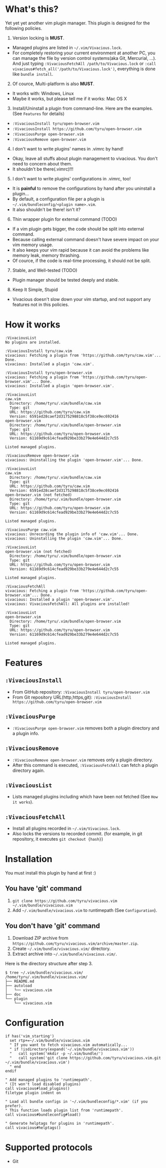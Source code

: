 
# What's this?

Yet yet yet another vim plugin manager.
This plugin is designed for the following policies.

1. Version locking is **MUST**.
  * Managed plugins are listed in `~/.vim/Vivacious.lock`.
  * For completely restoring your current environment at another PC,
    you can manage the file by version control systems(aka Git, Mercurial, ...).
    And just typing `:VivaciousFetchAll /path/to/Vivacious.lock` or `:call vivacious#fetch_all('/path/to/Vivacious.lock')`, everything is done like `bundle install`.
2. Of cource, Multi-platform is also **MUST**.
  * It works with: Windows, Linux
  * Maybe it works, but please tell me if it works: Mac OS X
3. Install/Uninstall a plugin from command-line. Here are the examples.
  (See `Features` for details)
  * `:VivaciousInstall tyru/open-browser.vim`
  * `:VivaciousInstall https://github.com/tyru/open-browser.vim`
  * `:VivaciousPurge open-browser.vim`
  * `:VivaciousRemove open-browser.vim`
4. I don't want to write plugins' names in .vimrc by hand!
  * Okay, leave all stuffs about plugin management to vivacious.
    You don't need to concern about them.
  * It shouldn't be there(.vimrc)!!!
5. I don't want to write plugins' configurations in .vimrc, too!
  * It is **painful** to remove the configurations by hand after you uninstall a plugin...
  * By default, a configuration file per a plugin is `~/.vim/bundleconfig/<plugin name>.vim`.
  * It also shouldn't be there! isn't it?
6. Thin wrapper plugin for external command (TODO)
  * If a vim plugin gets bigger, the code should be split into external command.
  * Because calling external command doesn't have severe impact on your vim memory usage.
  * It also keeps your vim rapid because it can avoid the problems like memory leak, memory thrashing.
  * Of cource, if the code is real-time processing, it should not be split.
7. Stable, and Well-tested (TODO)
  * Plugin manager should be tested deeply and stable.
8. Keep It Simple, Stupid
  * Vivacious doesn't slow down your vim startup, and not support any features not in this policies.


# How it works

```
:VivaciousList
No plugins are installed.

:VivaciousInstall tyru/caw.vim
vivacious: Fetching a plugin from 'https://github.com/tyru/caw.vim'... Done.
vivacious: Installed a plugin 'caw.vim'.

:VivaciousInstall tyru/open-browser.vim
vivacious: Fetching a plugin from 'https://github.com/tyru/open-browser.vim'... Done.
vivacious: Installed a plugin 'open-browser.vim'.

:VivaciousList
caw.vim
  Directory: /home/tyru/.vim/bundle/caw.vim
  Type: git
  URL: https://github.com/tyru/caw.vim
  Version: 6591ed28caef2d3175298818c5f38ce9ec692416
open-browser.vim
  Directory: /home/tyru/.vim/bundle/open-browser.vim
  Type: git
  URL: https://github.com/tyru/open-browser.vim
  Version: 61169d9c614cfead929be33b279e4e644d2c7c55

Listed managed plugins.

:VivaciousRemove open-browser.vim
vivacious: Uninstalling the plugin 'open-browser.vim'... Done.

:VivaciousList
caw.vim
  Directory: /home/tyru/.vim/bundle/caw.vim
  Type: git
  URL: https://github.com/tyru/caw.vim
  Version: 6591ed28caef2d3175298818c5f38ce9ec692416
open-browser.vim (not fetched)
  Directory: /home/tyru/.vim/bundle/open-browser.vim
  Type: git
  URL: https://github.com/tyru/open-browser.vim
  Version: 61169d9c614cfead929be33b279e4e644d2c7c55

Listed managed plugins.

:VivaciousPurge caw.vim
vivacious: Unrecording the plugin info of 'caw.vim'... Done.
vivacious: Uninstalling the plugin 'caw.vim'... Done.

:VivaciousList
open-browser.vim (not fetched)                                                                                                                      
  Directory: /home/tyru/.vim/bundle/open-browser.vim
  Type: git
  URL: https://github.com/tyru/open-browser.vim
  Version: 61169d9c614cfead929be33b279e4e644d2c7c55

Listed managed plugins.

:VivaciousFetchAll
vivacious: Fetching a plugin from 'https://github.com/tyru/open-browser.vim'... Done.
vivacious: Installed a plugin 'open-browser.vim'.
vivacious: VivaciousFetchAll: All plugins are installed!

:VivaciousList
open-browser.vim
  Directory: /home/tyru/.vim/bundle/open-browser.vim
  Type: git
  URL: https://github.com/tyru/open-browser.vim
  Version: 61169d9c614cfead929be33b279e4e644d2c7c55

Listed managed plugins.
```

# Features

## `:VivaciousInstall`

* From GitHub repository: `:VivaciousInstall tyru/open-browser.vim`
* From Git repository URL(http,https,git): `:VivaciousInstall https://github.com/tyru/open-browser.vim`

## `:VivaciousPurge`

* `:VivaciousPurge open-browser.vim` removes both a plugin directory and a plugin info.

## `:VivaciousRemove`

* `:VivaciousRemove open-browser.vim` removes only a plugin directory.
* After this command is executed, `:VivaciousFetchAll` can fetch a plugin directory again.

## `:VivaciousList`

* Lists managed plugins including which have been not fetched (See `How it works`).

## `:VivaciousFetchAll`

* Install all plugins recorded in `~/.vim/Vivacious.lock`.
* Also locks the versions to recorded commit.
  (for example, in git repository, it executes `git checkout {hash}`)


# Installation

You must install this plugin by hand at first :)

## You have 'git' command

1. `git clone https://github.com/tyru/vivacious.vim ~/.vim/bundle/vivacious.vim`
2. Add `~/.vim/bundle/vivacious.vim` to runtimepath (See `Configuration`).

## You don't have 'git' command

1. Download ZIP archive from `https://github.com/tyru/vivacious.vim/archive/master.zip`.
2. Create `~/.vim/bundle/vivacious.vim/` directory.
3. Extract archive into `~/.vim/bundle/vivacious.vim/`.

Here is the directory structure after step 3.

```
$ tree ~/.vim/bundle/vivacious.vim/
/home/tyru/.vim/bundle/vivacious.vim/
├── README.md
├── autoload
│   └── vivacious.vim
├── doc
└── plugin
    └── vivacious.vim
```


# Configuration

```viml
if has('vim_starting')
  set rtp+=~/.vim/bundle/vivacious.vim
  " If you want to fetch vivacious.vim automatically...
  " if !isdirectory(expand('~/.vim/bundle/vivacious.vim'))
  "   call system('mkdir -p ~/.vim/bundle/')
  "   call system('git clone https://github.com/tyru/vivacious.vim.git ~/.vim/bundle/vivacious.vim')
  " end
endif

" Add managed plugins to 'runtimepath'.
" (It won't load disabled plugins)
call vivacious#load_plugins()
filetype plugin indent on

" Load all bundle configs in '~/.vim/bundleconfig/*.vim' (if you prefer).
" This function loads plugin list from 'runtimepath'.
call vivacious#bundleconfig#load()

" Generate helptags for plugins in 'runtimepath'.
call vivacious#helptags()
```


# Supported protocols

* Git

